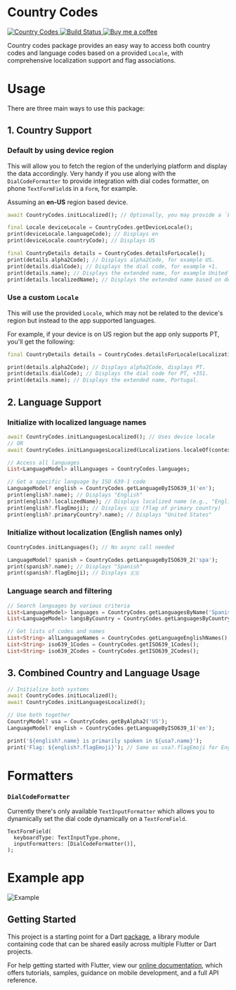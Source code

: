 # Country Codes
 <a href="https://pub.dartlang.org/packages/country_codes">
    <img alt="Country Codes" src="https://img.shields.io/pub/v/country_codes.svg">
  </a>
 <a href="https://codemagic.io/apps/5e337605cb139582fb63de68/5e337605cb139582fb63de67/latest_build">
    <img alt="Build Status" src="https://api.codemagic.io/apps/5e337605cb139582fb63de68/5e337605cb139582fb63de67/status_badge.svg">
  </a>
 <a href="https://www.buymeacoffee.com/gQyz2MR">
    <img alt="Buy me a coffee" src="https://img.shields.io/badge/Donate-Buy%20Me%20A%20Coffee-yellow.svg">
  </a>
</p>

Country codes package provides an easy way to access both country codes and language codes based on a provided `Locale`, with comprehensive localization support and flag associations.

# Usage
There are three main ways to use this package:

## 1. Country Support
### Default by using device region
This will allow you to fetch the region of the underlying platform and display the data accordingly. Very handy if you use along with the `DialCodeFormatter` to provide integration with dial codes formatter, on phone `TextFormField`s in a `Form`, for example.

Assuming an **en-US** region based device.
```dart
await CountryCodes.initLocalized(); // Optionally, you may provide a `Locale` to get country's localized name

final Locale deviceLocale = CountryCodes.getDeviceLocale();
print(deviceLocale.languageCode); // Displays en
print(deviceLocale.countryCode); // Displays US

final CountryDetails details = CountryCodes.detailsForLocale();
print(details.alpha2Code); // Displays alpha2Code, for example US.
print(details.dialCode); // Displays the dial code, for example +1.
print(details.name); // Displays the extended name, for example United States.
print(details.localizedName); // Displays the extended name based on device's language (or other, if provided on init)
```

### Use a custom `Locale`
This will use the provided `Locale`, which may not be related to the device's region but instead to the app supported languages.

For example, if your device is on US region but the app only supports PT, you'll get the following:
```dart
final CountryDetails details = CountryCodes.detailsForLocale(Localization.localeOf(context));

print(details.alpha2Code); // Displays alpha2Code, displays PT.
print(details.dialCode); // Displays the dial code for PT, +351.
print(details.name); // Displays the extended name, Portugal.
```

## 2. Language Support
### Initialize with localized language names
```dart
await CountryCodes.initLanguagesLocalized(); // Uses device locale
// OR
await CountryCodes.initLanguagesLocalized(Localizations.localeOf(context)); // Uses app locale

// Access all languages
List<LanguageModel> allLanguages = CountryCodes.languages;

// Get a specific language by ISO 639-1 code
LanguageModel? english = CountryCodes.getLanguageByISO639_1('en');
print(english?.name); // Displays "English"
print(english?.localizedName); // Displays localized name (e.g., "English" or "Anglais" if French locale)
print(english?.flagEmoji); // Displays 🇺🇸 (flag of primary country)
print(english?.primaryCountry?.name); // Displays "United States"
```

### Initialize without localization (English names only)
```dart
CountryCodes.initLanguages(); // No async call needed

LanguageModel? spanish = CountryCodes.getLanguageByISO639_2('spa');
print(spanish?.name); // Displays "Spanish"
print(spanish?.flagEmoji); // Displays 🇪🇸
```

### Language search and filtering
```dart
// Search languages by various criteria
List<LanguageModel> languages = CountryCodes.getLanguagesByName('Spanish');
List<LanguageModel> langsByCountry = CountryCodes.getLanguagesByCountryCode('fr_FR');

// Get lists of codes and names
List<String> allLanguageNames = CountryCodes.getLanguageEnglishNames();
List<String> iso639_1Codes = CountryCodes.getISO639_1Codes();
List<String> iso639_2Codes = CountryCodes.getISO639_2Codes();
```

## 3. Combined Country and Language Usage
```dart
// Initialize both systems
await CountryCodes.initLocalized();
await CountryCodes.initLanguagesLocalized();

// Use both together
CountryModel? usa = CountryCodes.getByAlpha2('US');
LanguageModel? english = CountryCodes.getLanguageByISO639_1('en');

print('${english?.name} is primarily spoken in ${usa?.name}');
print('Flag: ${english?.flagEmoji}'); // Same as usa?.flagEmoji for English
```

# Formatters
### `DialCodeFormatter`
Currently there's only available `TextInputFormatter` which allows you to dynamically set the dial code dynamically on a `TextFormField`. 
```
TextFormField(
  keyboardType: TextInputType.phone,
  inputFormatters: [DialCodeFormatter()],
);
```

# Example app
![Example](https://github.com/miguelpruivo/country_codes/blob/master/example/example.png)


## Getting Started

This project is a starting point for a Dart
[package](https://flutter.dev/developing-packages/),
a library module containing code that can be shared easily across
multiple Flutter or Dart projects.

For help getting started with Flutter, view our 
[online documentation](https://flutter.dev/docs), which offers tutorials, 
samples, guidance on mobile development, and a full API reference.

